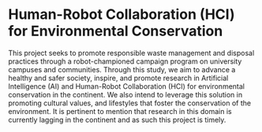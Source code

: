 # Human-Robot Collaboration (HCI) for Environmental Conservation 
This project seeks to promote responsible waste management and disposal practices through a robot-championed campaign program on university campuses and communities. Through this study, we aim to advance a healthy and safer society, inspire, and promote research in Artificial Intelligence (AI) and Human-Robot Collaboration (HCI) for environmental conservation in the continent. We also intend to leverage this solution in promoting cultural values, and lifestyles that foster the conservation of the environment. It is pertinent to mention that research in this domain is currently lagging in the continent and as such this project is timely.
